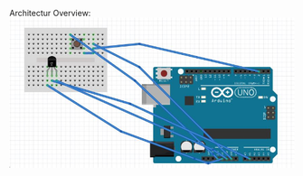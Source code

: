 Architectur Overview:
![alt text](https://github.com/omarkamel02/XIOT_FILTRATION_TASK-/blob/master/Circuit%20diagram.JPG)